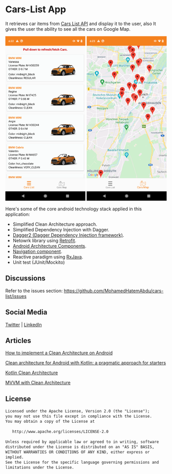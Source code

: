 Cars-List App
=

It retrieves car items from [Cars List API](https://cdn.sixt.io/codingtask/cars) and display it to the user, also It gives the user the ability to see all the cars on Google Map.  


<img src="/screenshot/cars_1.png" width= "250px"/> <img src="/screenshot/cars_2.png" width= "250px"/>


Here's some of the core android technology stack applied in this application:

- Simplified Clean Architecture approach.
- Simplified Dependency Injection with Dagger.
- [Dagger2 (Dagger Dependency Injection framework)](https://dagger.dev/).
- Netowrk library using [Retrofit](https://square.github.io/retrofit/).
- [Android Architecture Components](https://developer.android.com/topic/libraries/architecture).
- [Navigation component](https://developer.android.com/guide/navigation/navigation-getting-started).
- Reactive paradigm using [RxJava](https://github.com/ReactiveX/RxJava).
- Unit test (JUnit/Mockito)

Discussions
-
Refer to the issues section: https://github.com/MohamedHatemAbdu/cars-list/issues


Social Media
-
[Twitter](https://twitter.com/MohamedHatem92) |  [LinkedIn](https://linkedin.com/in/mohamedhatemabdu)

Articles
-
[How to implement a Clean Architecture on Android](https://proandroiddev.com/how-to-implement-a-clean-architecture-on-android-2e5e8c8e81fe)

[Clean architecture for Android with Kotlin: a pragmatic approach for starters](https://antonioleiva.com/clean-architecture-android/)

[Kotlin Clean Architecture](https://proandroiddev.com/kotlin-clean-architecture-1ad42fcd97fa)

[MVVM with Clean Architecture](https://proandroiddev.com/mvvm-with-clean-architecture-c2c021e05c89)


License
-

    Licensed under the Apache License, Version 2.0 (the "License");
    you may not use this file except in compliance with the License.
    You may obtain a copy of the License at

       http://www.apache.org/licenses/LICENSE-2.0

    Unless required by applicable law or agreed to in writing, software
    distributed under the License is distributed on an "AS IS" BASIS,
    WITHOUT WARRANTIES OR CONDITIONS OF ANY KIND, either express or implied.
    See the License for the specific language governing permissions and
    limitations under the License. 
